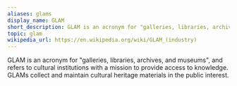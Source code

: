 ```yaml
---
aliases: glams
display_name: GLAM
short_description: GLAM is an acronym for "galleries, libraries, archives, and museums"
topic: glam
wikipedia_url: https://en.wikipedia.org/wiki/GLAM_(industry)
---
```

GLAM is an acronym for "galleries, libraries, archives, and museums", and refers to cultural institutions with a mission to provide access to knowledge. GLAMs collect and maintain cultural heritage materials in the public interest.
